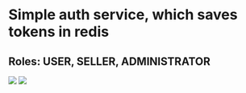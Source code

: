 # Simple auth service, which saves tokens in redis

## Roles: USER, SELLER, ADMINISTRATOR

![](https://i.imgur.com/00gkLJB.png)
![](https://i.imgur.com/fm1L6dq.png)